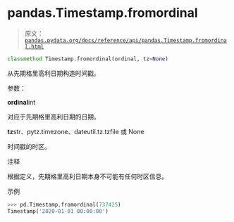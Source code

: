 # pandas.Timestamp.fromordinal

> 原文：[`pandas.pydata.org/docs/reference/api/pandas.Timestamp.fromordinal.html`](https://pandas.pydata.org/docs/reference/api/pandas.Timestamp.fromordinal.html)

```py
classmethod Timestamp.fromordinal(ordinal, tz=None)
```

从先期格里高利日期构造时间戳。

参数：

**ordinal**int

对应于先期格里高利日期的日期。

**tz**str、pytz.timezone、dateutil.tz.tzfile 或 None

时间戳的时区。

注释

根据定义，先期格里高利日期本身不可能有任何时区信息。

示例

```py
>>> pd.Timestamp.fromordinal(737425)
Timestamp('2020-01-01 00:00:00') 
```
